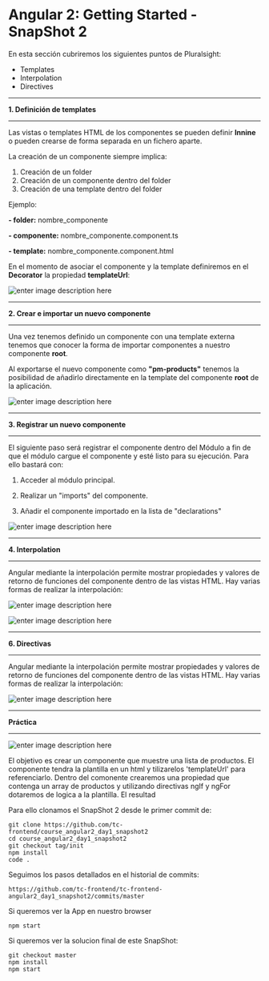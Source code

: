 
Angular 2: Getting Started - SnapShot 2
===================

En esta sección cubriremos los siguientes puntos de Pluralsight:

 - Templates
 - Interpolation
 - Directives


----------


**1. Definición de templates**


----------


Las vistas o templates HTML de los componentes se pueden definir **Innine** o pueden crearse de forma separada en un fichero aparte.


La creación de un componente siempre implica:


1. Creación de un folder 
2. Creación de un componente dentro del folder
3. Creación de una template dentro del folder
 
 
 Ejemplo:
 
 
 **- folder:** nombre_componente

 **- componente:** nombre_componente.component.ts
 
 **- template:** nombre_componente.component.html
 

En el momento de asociar el componente y la template definiremos en el **Decorator** la propiedad **templateUrl**:

![enter image description here](https://i.imgur.com/u60D6Nc.png)



----------


**2. Crear e importar un nuevo componente**


----------



Una vez tenemos definido un componente con una template externa tenemos que conocer la forma de importar componentes a nuestro componente **root**. 


Al exportarse el nuevo componente como **"pm-products"** tenemos la posibilidad de añadirlo directamente en la template del componente **root** de la aplicación.

![enter image description here](https://i.imgur.com/9QyfusT.png)



----------


**3. Registrar un nuevo componente**


----------


El siguiente paso será registrar el componente dentro del Módulo a fin de que el módulo cargue el componente y esté listo para su ejecución. Para ello bastará con:

1. Acceder al módulo principal.


2. Realizar un "imports" del componente.


3. Añadir el componente importado en la lista de "declarations"


![enter image description here](https://i.imgur.com/MhLBYjQ.png)



----------


**4. Interpolation**


----------


Angular mediante la interpolación permite mostrar propiedades y valores de retorno de funciones del componente dentro de las vistas HTML. 
Hay varias formas de realizar la interpolación:

![enter image description here](https://i.imgur.com/3cmzfnn.png)

![enter image description here](https://i.imgur.com/304izb3.png)



----------


**6. Directivas**


----------


Angular mediante la interpolación permite mostrar propiedades y valores de retorno de funciones del componente dentro de las vistas HTML. 
Hay varias formas de realizar la interpolación:
 

![enter image description here](https://i.imgur.com/s9MEtkg.png)



----------


**Práctica**


----------



![enter image description here](https://i.imgur.com/EW0hShu.png)


El objetivo es crear un componente que muestre una lista de productos. 
El componente tendra la plantilla en un html y tilizarelos 'templateUrl' para referenciarlo.
Dentro del comonente crearemos una propiedad que contenga un array de productos y utilizando directivas ngIf y ngFor dotaremos de logica a la plantilla. 
El resultad

Para ello clonamos el SnapShot 2 desde le primer commit de:

    git clone https://github.com/tc-frontend/course_angular2_day1_snapshot2
    cd course_angular2_day1_snapshot2
    git checkout tag/init
    npm install
    code .
 
Seguimos los pasos detallados en el historial de commits:

    https://github.com/tc-frontend/tc-frontend-angular2_day1_snapshot2/commits/master   
  
Si queremos ver la App en nuestro browser

    npm start

Si queremos ver la solucion final de este SnapShot:

    git checkout master
    npm install
    npm start



